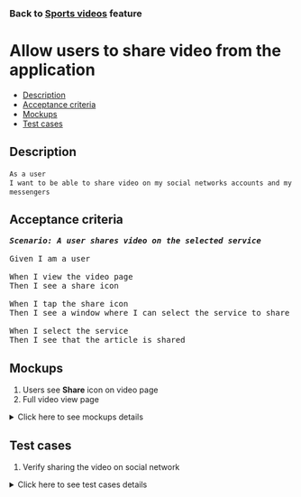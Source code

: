 ### Back to [Sports videos](../../) feature

# Allow users to share video from the application

- [Description](#description)
- [Acceptance criteria](#acceptance-criteria)
- [Mockups](#mockups)
- [Test cases](#test-cases)

## Description

    As a user
    I want to be able to share video on my social networks accounts and my messengers

## Acceptance criteria

<pre>
<b><i>Scenario: A user shares video on the selected service</i></b>

Given I am a user

When I view the video page
Then I see a share icon

When I tap the share icon
Then I see a window where I can select the service to share the article

When I select the service
Then I see that the article is shared
</pre>

## Mockups

1. Users see <b>Share</b> icon on video page
2. Full video view page

<details>
  <summary>Click here to see mockups details</summary>

**1. Users see Share icon on video page:**

![Users see Share icon on video page](/products/sports_hub_portal/mobile_application_features/video_page/images/application_video_view_page.png)

**2. Full video view page:**

![Full video view page](/products/sports_hub_portal/mobile_application_features/video_page/images/video_view_page.png)

</details>

## Test cases

1. Verify sharing the video on social network

<details>
  <summary>Click here to see test cases details</summary>

### **#1. Verify sharing the video on social network**

|Preconditions|Steps|Expected result
--------------|-----|----------
|- The user is on the <b>Video</b> page|1) Tap share icon|1) The user is promted to share the current video on services|

</details>
